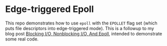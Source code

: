 # Edge-triggered Epoll

This repo demonstrates how to use `epoll` with the `EPOLLET` flag set (which
puts file descriptors into edge-triggered mode). This is a followup to my blog
post
[Blocking I/O, Nonblocking I/O, And Epoll](https://eklitzke.org/blocking-io-nonblocking-io-and-epoll),
intended to demonstrate some real code.
